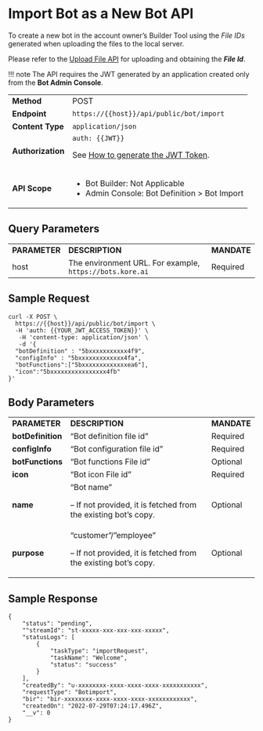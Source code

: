 # **Import Bot as a New Bot API**

To create a new bot in the account owner’s Builder Tool using the _File IDs_ generated when uploading the files to the local server.

Please refer to the [Upload File API](https://developer.kore.ai/docs/bots/api-guide/upload-file-api/) for uploading and obtaining the **_File Id_**.

!!! note
    The API requires the JWT generated by an application created only from the **Bot Admin Console**.


<table>
  <tr>
   <td><strong>Method</strong>
   </td>
   <td>POST
   </td>
  </tr>
  <tr>
   <td><strong>Endpoint</strong>
   </td>
   <td><code>https://{{host}}/api/public/bot/import</code>
   </td>
  </tr>
  <tr>
   <td><strong>Content Type</strong>
   </td>
   <td><code>application/json</code>
   </td>
  </tr>
  <tr>
   <td><strong>Authorization</strong>
   </td>
   <td><code>auth: {{JWT}}</code>
<p>
See <a href="https://developer.kore.ai/docs/bots/api-guide/apis/#Generating_the_JWT_Token">How to generate the JWT Token</a>.
   </td>
  </tr>
  <tr>
   <td><strong>API Scope</strong>
   </td>
   <td>
<ul>

<li>Bot Builder: Not Applicable

<li>Admin Console: Bot Definition > Bot Import
</li>
</ul>
   </td>
  </tr>
</table>


## Query Parameters

<table>
  <tr>
   <td><strong>PARAMETER</strong>
   </td>
   <td><strong>DESCRIPTION</strong>
   </td>
   <td><strong>MANDATE</strong>
   </td>
  </tr>
  <tr>
   <td>host
   </td>
   <td>The environment URL. For example, <code>https://bots.kore.ai</code>
   </td>
   <td>Required
   </td>
  </tr>
</table>

## Sample Request

```
curl -X POST \
  https://{{host}}/api/public/bot/import \
  -H 'auth: {{YOUR_JWT_ACCESS_TOKEN}}' \
   -H 'content-type: application/json' \
   -d '{
  "botDefinition" : "5bxxxxxxxxxxx4f9",
  "configInfo" : "5bxxxxxxxxxxxxx4fa",
  "botFunctions":["5bxxxxxxxxxxxxxea6"],
  "icon":"5bxxxxxxxxxxxxxxxx4fb"
}'
```

## Body Parameters


<table>
  <tr>
   <td><strong>PARAMETER</strong>
   </td>
   <td><strong>DESCRIPTION</strong>
   </td>
   <td><strong>MANDATE</strong>
   </td>
  </tr>
  <tr>
   <td><strong>botDefinition</strong>
   </td>
   <td>“Bot definition file id”
   </td>
   <td>Required
   </td>
  </tr>
  <tr>
   <td><strong>configInfo</strong>
   </td>
   <td>“Bot configuration file id”
   </td>
   <td>Required
   </td>
  </tr>
  <tr>
   <td><strong>botFunctions</strong>
   </td>
   <td>“Bot functions File id”
   </td>
   <td>Optional
   </td>
  </tr>
  <tr>
   <td><strong>icon</strong>
   </td>
   <td>“Bot icon File id”
   </td>
   <td>Required
   </td>
  </tr>
  <tr>
   <td><strong>name</strong>
   </td>
   <td>“Bot name”
<p>
– If not provided, it is fetched from the existing bot’s copy.
   </td>
   <td>Optional
   </td>
  </tr>
  <tr>
   <td><strong>purpose</strong>
   </td>
   <td>“customer”/”employee”
<p>
– If not provided, it is fetched from the existing bot’s copy.
   </td>
   <td>Optional
   </td>
  </tr>
</table>

## Sample Response

```
{
    "status": "pending",
    ""streamId": "st-xxxxx-xxx-xxx-xxx-xxxxx",
    "statusLogs": [
        {
            "taskType": "importRequest",
            "taskName": "Welcome",
            "status": "success"
        }
    ],
    "createdBy": "u-xxxxxxxx-xxxx-xxxx-xxxx-xxxxxxxxxxx",
    "requestType": "Botimport",
    "bir": "bir-xxxxxxxx-xxxx-xxxx-xxxx-xxxxxxxxxxxx",
    "createdOn": "2022-07-29T07:24:17.496Z",
    "__v": 0
}
```